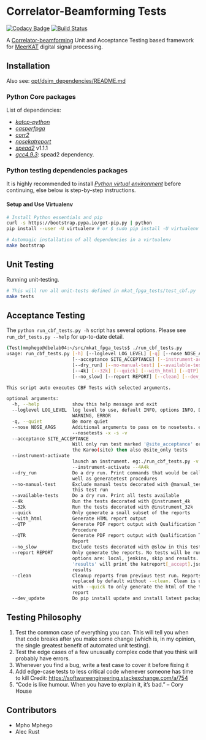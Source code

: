 # Correlator-Beamforming Tests

[![Codacy Badge](https://api.codacy.com/project/badge/Grade/b8b5951e79a4414a85b450967f4faf2e)](https://app.codacy.com/app/mmphego/mkat_fpga_tests?utm_source=github.com&utm_medium=referral&utm_content=ska-sa/mkat_fpga_tests&utm_campaign=Badge_Grade_Dashboard)
[![Build Status](https://travis-ci.org/ska-sa/mkat_fpga_tests.svg?branch=devel)](https://travis-ci.org/ska-sa/mkat_fpga_tests)

A [Correlator-beamforming](https://www.ska.ac.za/science-engineering/meerkat/about-meerkat/) Unit and Acceptance Testing based framework for [MeerKAT](https://www.ska.ac.za/science-engineering/meerkat/) digital signal processing.

## Installation

Also see: [opt/dsim_dependencies/README.md](opt/dsim_dependencies/README.md)

### Python Core packages

List of dependencies:

* [_katcp-python_](https://github.com/ska-sa/katcp-python)
* [_casperfpga_](https://github.com/ska-sa/casperfpga)
* [_corr2_](https://github.com/ska-sa/corr2)
* [_nosekatreport_](https://github.com/ska-sa/nosekatreport)
* [_spead2_](https://github.com/ska-sa/spead2)  v1.1.1
 *   [_gcc4.9.3_](https://gcc.gnu.org/gcc-4.9/): spead2 dependency.

### Python testing dependencies packages

It is highly recommended to install [_Python virtual environment_](https://virtualenv.pypa.io/) before continuing, else below is step-by-step instructions.

#### Setup and Use Virtualenv
```bash
# Install Python essentials and pip
curl -s https://bootstrap.pypa.io/get-pip.py | python
pip install --user -U virtualenv # or $ sudo pip install -U virtualenv

# Automagic installation of all dependencies in a virtualenv
make bootstrap
```

## Unit Testing

Running unit-testing.
```bash
# This will run all unit-tests defined in mkat_fpga_tests/test_cbf.py
make tests
```

## Acceptance Testing

The `python run_cbf_tests.py -h` script has several options. Please see `run_cbf_tests.py --help` for up-to-date detail.

```bash
(Test)mmphego@dbelab04:~/src/mkat_fpga_tests$ ./run_cbf_tests.py
usage: run_cbf_tests.py [-h] [--loglevel LOG_LEVEL] [-q] [--nose NOSE_ARGS]
                        [--acceptance SITE_ACCEPTANCE] [--instrument-activate]
                        [--dry_run] [--no-manual-test] [--available-tests]
                        [--4k] [--32k] [--quick] [--with_html] [--QTP] [--QTR]
                        [--no_slow] [--report REPORT] [--clean] [--dev_update]

This script auto executes CBF Tests with selected arguments.

optional arguments:
  -h, --help            show this help message and exit
  --loglevel LOG_LEVEL  log level to use, default INFO, options INFO, DEBUG,
                        WARNING, ERROR
  -q, --quiet           Be more quiet
  --nose NOSE_ARGS      Additional arguments to pass on to nosetests. eg:
                        --nosetests -x -s -v
  --acceptance SITE_ACCEPTANCE
                        Will only run test marked '@site_acceptance' or if in
                        the Karoo(site) then also @site_only tests
  --instrument-activate
                        launch an instrument. eg:./run_cbf_tests.py -v
                        --instrument-activate --4A4k
  --dry_run             Do a dry run. Print commands that would be called as
                        well as generatetest procedures
  --no-manual-test      Exclude manual tests decorated with @manual_test in
                        this test run
  --available-tests     Do a dry run. Print all tests available
  --4k                  Run the tests decorated with @instrument_4k
  --32k                 Run the tests decorated with @instrument_32k
  --quick               Only generate a small subset of the reports
  --with_html           Generate HTML report output
  --QTP                 Generate PDF report output with Qualification Test
                        Procedure
  --QTR                 Generate PDF report output with Qualification Test
                        Report
  --no_slow             Exclude tests decorated with @slow in this test run
  --report REPORT       Only generate the reports. No tests will be run.Valid
                        options are: local, jenkins, skip and results.
                        'results' will print the katreport[_accept].json test
                        results
  --clean               Cleanup reports from previous test run. Reports are
                        replaced by default without --clean. Clean is useful
                        with --quick to only generate the html of the test run
                        report
  --dev_update          Do pip install update and install latest packages
```

## Testing Philosophy

1. Test the common case of everything you can. This will tell you when that code breaks after you make some change (which is, in my opinion, the single greatest benefit of automated unit testing).
2. Test the edge cases of a few unusually complex code that you think will probably have errors.
3. Whenever you find a bug, write a test case to cover it before fixing it
4. Add edge-case tests to less critical code whenever someone has time to kill
Credit: https://softwareengineering.stackexchange.com/a/754
5. “Code is like humour. When you have to explain it, it’s bad.” – Cory House

## Contributors

 * Mpho Mphego
 * Alec Rust
